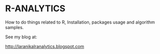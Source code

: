 # R-ANALYTICS
How to do things related to R, Installation, packages usage and algorithm samples.

See my blog at:

http://laranikalranalytics.blogspot.com



